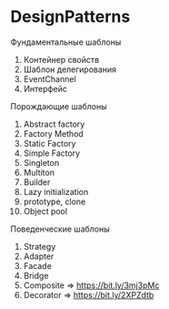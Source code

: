 # DesignPatterns

Фундаментальные шаблоны

1. Контейнер свойств
2. Шаблон делегирования
3. EventChannel
4. Интерфейс

Порождающие шаблоны

1. Abstract factory
2. Factory Method
3. Static Factory
4. Simple Factory
5. Singleton
6. Multiton
7. Builder
8. Lazy initialization
9. prototype, clone
10. Object pool

Поведенческие шаблоны

1. Strategy
2. Adapter
3. Facade
4. Bridge
5. Composite =>  https://bit.ly/3mj3pMc
6. Decorator =>  https://bit.ly/2XPZdtb

